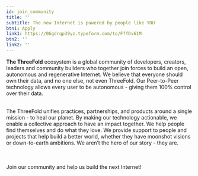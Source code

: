 ```yaml
---
id: join_community
title: ''
subtitle: The new Internet is powered by people like YOU
btn1: Apply
link1: https://06gdrqp39yz.typeform.com/to/FffDv61M
btn2: ''
link2: ''
---
```


**The ThreeFold** ecosystem is a global community of developers, creators, leaders and community builders who together join forces to build an open, autonomous and regenerative Internet. We believe that everyone should own their data, and no one else, not even ThreeFold. Our Peer-to-Peer technology allows every user to be autonomous -  giving them 100% control over their data. 
<br/>
<br/>

The ThreeFold unifies practices, partnerships, and products around a single mission - to heal our planet. By making our technology actionable, we enable a collective approach to have an impact together. We help people find themselves and do what they love. We provide support to people and projects that help build a better world, whether they have moonshot visions or down-to-earth ambitions. We aren’t the hero of our story - they are.  
<br/>
<br/>

Join our community and help us build the next Internet!
